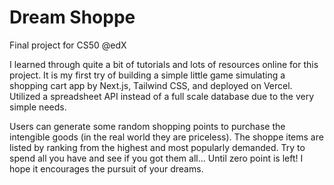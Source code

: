 # Dream Shoppe

Final project for CS50 @edX

I learned through quite a bit of tutorials and lots of resources online for this project.
It is my first try of building a simple little game simulating a shopping cart app by Next.js, Tailwind CSS, and deployed on Vercel.
Utilized a spreadsheet API instead of a full scale database due to the very simple needs.

Users can generate some random shopping points to purchase the intengible goods (in the real world they are priceless).
The shoppe items are listed by ranking from the highest and most popularly demanded.
Try to spend all you have and see if you got them all... Until zero point is left!
I hope it encourages the pursuit of your dreams.